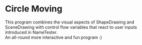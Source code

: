 # Circle Moving
This program combines the visual aspects of ShapeDrawing and SceneDrawing with control flow variables that react to user inputs introduced in NameTester.  
An all-round more interactive and fun program :)  

